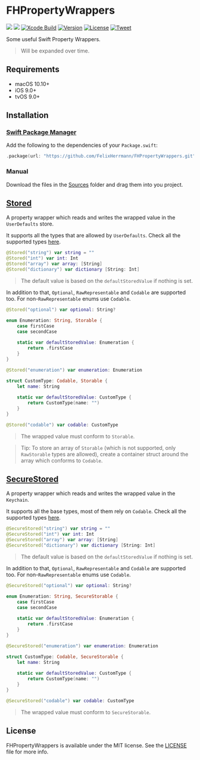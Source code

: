 # FHPropertyWrappers

[![](https://img.shields.io/endpoint?url=https%3A%2F%2Fswiftpackageindex.com%2Fapi%2Fpackages%2FFelixHerrmann%2FFHPropertyWrappers%2Fbadge%3Ftype%3Dswift-versions)](https://swiftpackageindex.com/FelixHerrmann/FHPropertyWrappers)
[![](https://img.shields.io/endpoint?url=https%3A%2F%2Fswiftpackageindex.com%2Fapi%2Fpackages%2FFelixHerrmann%2FFHPropertyWrappers%2Fbadge%3Ftype%3Dplatforms)](https://swiftpackageindex.com/FelixHerrmann/FHPropertyWrappers)
[![Xcode Build](https://github.com/FelixHerrmann/FHPropertyWrappers/actions/workflows/xcodebuild.yml/badge.svg)](https://github.com/FelixHerrmann/FHPropertyWrappers/actions/workflows/xcodebuild.yml)
[![Version](https://img.shields.io/github/v/release/FelixHerrmann/FHPropertyWrappers)](https://github.com/FelixHerrmann/FHPropertyWrappers/releases)
[![License](https://img.shields.io/github/license/FelixHerrmann/FHPropertyWrappers)](https://github.com/FelixHerrmann/FHPropertyWrappers/blob/master/LICENSE)
[![Tweet](https://img.shields.io/twitter/url?style=social&url=https%3A%2F%2Fgithub.com%2FFelixHerrmann%2FFHPropertyWrappers)](https://twitter.com/intent/tweet?text=Wow:&url=https%3A%2F%2Fgithub.com%2FFelixHerrmann%2FFHPropertyWrappers)

Some useful Swift Property Wrappers.

>Will be expanded over time.


## Requirements
- macOS 10.10+
- iOS 9.0+
- tvOS 9.0+


## Installation

### [Swift Package Manager](https://swift.org/package-manager/)

Add the following to the dependencies of your `Package.swift`:

```swift
.package(url: "https://github.com/FelixHerrmann/FHPropertyWrappers.git", from: "x.x.x")
```

### Manual

Download the files in the [Sources](https://github.com/FelixHerrmann/FHPropertyWrappers/tree/master/Sources) folder and drag them into you project.


## [Stored](https://github.com/FelixHerrmann/FHPropertyWrappers/tree/master/Sources/FHPropertyWrappers/Stored)

A property wrapper which reads and writes the wrapped value in the `UserDefaults` store.

It supports all the types that are allowed by `UserDefaults`.
Check all the supported types [here](https://github.com/FelixHerrmann/FHPropertyWrappers/blob/master/Sources/FHPropertyWrappers/Stored/Storable%2BSupportedTypes.swift).

```swift
@Stored("string") var string = ""
@Stored("int") var int: Int
@Stored("array") var array: [String]
@Stored("dictionary") var dictionary [String: Int]
```

> The default value is based on the `defaultStoredValue` if nothing is set.

In addition to that, `Optional`, `RawRepresentable` and `Codable` are supported too.
For non-`RawRepresentable` enums use `Codable`. 

```swift
@Stored("optional") var optional: String?
```

```swift
enum Enumeration: String, Storable {
    case firstCase
    case secondCase
    
    static var defaultStoredValue: Enumeration {
        return .firstCase
    }
}

@Stored("enumeration") var enumeration: Enumeration
```

```swift
struct CustomType: Codable, Storable {
    let name: String
    
    static var defaultStoredValue: CustomType {
        return CustomType(name: "")
    }
}

@Stored("codable") var codable: CustomType
```

> The wrapped value must conform to `Storable`.

> Tip: To store an array of `Storable` (which is not supported, only `RawStorable` types are allowed), create a container struct around the array which conforms to `Codable`.


## [SecureStored](https://github.com/FelixHerrmann/FHPropertyWrappers/tree/master/Sources/FHPropertyWrappers/SecureStored)

A property wrapper which reads and writes the wrapped value in the `Keychain`.

It supports all the base types, most of them rely on `Codable`.
Check all the supported types [here](https://github.com/FelixHerrmann/FHPropertyWrappers/tree/master/Sources/FHPropertyWrappers/SecureStored/SecureStorable+SupportedTypes.swift).

```swift
@SecureStored("string") var string = ""
@SecureStored("int") var int: Int
@SecureStored("array") var array: [String]
@SecureStored("dictionary") var dictionary [String: Int]
```

> The default value is based on the `defaultStoredValue` if nothing is set.

In addition to that, `Optional`, `RawRepresentable` and `Codable` are supported too.
For non-`RawRepresentable` enums use `Codable`. 

```swift
@SecureStored("optional") var optional: String?
```

```swift
enum Enumeration: String, SecureStorable {
    case firstCase
    case secondCase
    
    static var defaultStoredValue: Enumeration {
        return .firstCase
    }
}

@SecureStored("enumeration") var enumeration: Enumeration
```

```swift
struct CustomType: Codable, SecureStorable {
    let name: String
    
    static var defaultStoredValue: CustomType {
        return CustomType(name: "")
    }
}

@SecureStored("codable") var codable: CustomType
```

> The wrapped value must conform to `SecureStorable`.


## License

FHPropertyWrappers is available under the MIT license. See the [LICENSE](https://github.com/FelixHerrmann/FHPropertyWrappers/blob/master/LICENSE) file for more info.
